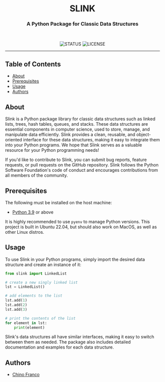 <h1 align="center">SLINK</h1>

<h3 align="center">A Python Package for Classic Data Structures</h3>

<div align="center">
<br />

![STATUS](https://img.shields.io/badge/status-active-brightgreen?style=for-the-badge) ![LICENSE](https://img.shields.io/badge/license-MIT-blue?style=for-the-badge)

</div>

---

## Table of Contents
* [About](#about)
* [Prerequisites](#prerequisites)
* [Usage](#usage)
* [Authors](#authors)

## About <a name="about"></a>

Slink is a Python package library for classic data structures such as linked lists, trees, hash tables, queues, and stacks. These data structures are essential components in computer science, used to store, manage, and manipulate data efficiently. Slink provides a clean, reusable, and object-oriented interface for these data structures, making it easy to integrate them into your Python programs. We hope that Slink serves as a valuable resource for your Python programming needs!

If you'd like to contribute to Slink, you can submit bug reports, feature requests, or pull requests on the GitHub repository. Slink follows the Python Software Foundation's code of conduct and encourages contributions from all members of the community.

## Prerequisites <a name="prerequisites"></a>
The following must be installed on the host machine:

- [Python 3.9](https://github.com/pyenv/pyenv) or above

It is highly recommended to use `pyenv` to manage Python versions. This project is built in Ubuntu 22.04, but should also work on MacOS, as well as other Linux distros.

## Usage <a name="usage"></a>

To use Slink in your Python programs, simply import the desired data structure and create an instance of it:

```python
from slink import LinkedList

# create a new singly linked list
lst = LinkedList()

# add elements to the list
lst.add(1)
lst.add(2)
lst.add(3)

# print the contents of the list
for element in lst:
    print(element)
```

Slink's data structures all have similar interfaces, making it easy to switch between them as needed. The package also includes detailed documentation and examples for each data structure.

## Authors <a name = "authors"></a>

- [Chino Franco](https://github.com/jgfranco17)